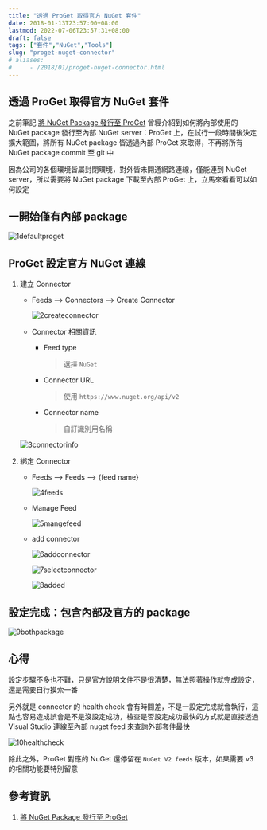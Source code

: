 ```yaml
---
title: "透過 ProGet 取得官方 NuGet 套件"
date: 2018-01-13T23:57:00+08:00
lastmod: 2022-07-06T23:57:31+08:00
draft: false
tags: ["套件","NuGet","Tools"]
slug: "proget-nuget-connector"
# aliases:
#     - /2018/01/proget-nuget-connector.html
---
```

## 透過 ProGet 取得官方 NuGet 套件

之前筆記 [將 NuGet Package 發行至 ProGet](/nuget-package-proget) 曾經介紹到如何將內部使用的 NuGet package 發行至內部 NuGet server：ProGet 上，在試行一段時間後決定擴大範圍，將所有 NuGet package 皆透過內部 ProGet 來取得，不再將所有 NuGet package commit 至 git 中

因為公司的各個環境皆屬封閉環境，對外皆未開通網路連線，僅能連到 NuGet server，所以需要將 NuGet package 下載至內部 ProGet 上，立馬來看看可以如何設定

## 一開始僅有內部 package

![1defaultproget](https://user-images.githubusercontent.com/3851540/34907623-820efb98-f8bc-11e7-9882-17b72cbd78e8.png)

## ProGet 設定官方 NuGet 連線

1. 建立 Connector
    * Feeds --> Connectors --> Create Connector

        ![2createconnector](https://user-images.githubusercontent.com/3851540/34907624-8234bbf8-f8bc-11e7-9821-1460b275e3ea.png)

    * Connector 相關資訊
        * Feed type

            > 選擇 `NuGet`

        * Connector URL

            > 使用 `https://www.nuget.org/api/v2`

        * Connector name

            > 自訂識別用名稱

    ![3connectorinfo](https://user-images.githubusercontent.com/3851540/34907625-825a2d20-f8bc-11e7-9b46-5ae2c81e9f58.png)

2. 綁定 Connector
    * Feeds --> Feeds --> {feed name}

        ![4feeds](https://user-images.githubusercontent.com/3851540/34907626-82808a56-f8bc-11e7-8049-b145835c840e.png)

    * Manage Feed

        ![5mangefeed](https://user-images.githubusercontent.com/3851540/34907627-82a6fccc-f8bc-11e7-87b5-4bea757c8635.png)

    * add connector

        ![6addconnector](https://user-images.githubusercontent.com/3851540/34907628-82ce70ea-f8bc-11e7-8702-49f0eedede37.png)

        ![7selectconnector](https://user-images.githubusercontent.com/3851540/34907629-82f4fc38-f8bc-11e7-98f7-ffbfac1670b1.png)

        ![8added](https://user-images.githubusercontent.com/3851540/34907620-819a63e6-f8bc-11e7-98b3-c34045bb7f15.png)

## 設定完成：包含內部及官方的 package

![9bothpackage](https://user-images.githubusercontent.com/3851540/34907621-81c22660-f8bc-11e7-8031-2dd03e443e67.png)

## 心得

設定步驟不多也不難，只是官方說明文件不是很清楚，無法照著操作就完成設定，還是需要自行摸索一番

另外就是 connector 的 health check 會有時間差，不是一設定完成就會執行，這點也容易造成誤會是不是沒設定成功，檢查是否設定成功最快的方式就是直接透過 Visual Studio 連線至內部 nuget feed 來查詢外部套件最快

![10healthcheck](https://user-images.githubusercontent.com/3851540/34907622-81e8a18c-f8bc-11e7-9bd5-4f5557d21fe9.png)

除此之外，ProGet 對應的 NuGet 還停留在 `NuGet V2 feeds` 版本，如果需要 v3 的相關功能要特別留意

## 參考資訊

1. [將 NuGet Package 發行至 ProGet](/nuget-package-proget)
